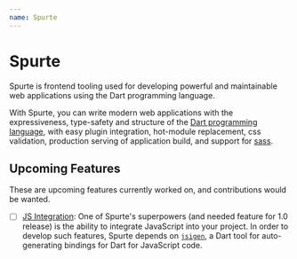 ```yaml
---
name: Spurte
---
```


# Spurte

Spurte is frontend tooling used for developing powerful and maintainable web applications using the Dart programming language.

With Spurte, you can write modern web applications with the expressiveness, type-safety and structure of the [Dart programming language](https://dart.dev), with easy plugin integration, hot-module replacement, css validation, production serving of application build, and support for [sass](https://sass-lang.com/dart-sass/).

## Upcoming Features

These are upcoming features currently worked on, and contributions would be wanted.

- [ ] [JS Integration](https://github.com/nikeokoronkwo/jsigen): One of Spurte's superpowers (and needed feature for 1.0 release) is the ability to integrate JavaScript into your project. In order to develop such features, Spurte depends on [`jsigen`](https://github.com/nikeokoronkwo/jsigen), a Dart tool for auto-generating bindings for Dart for JavaScript code.

